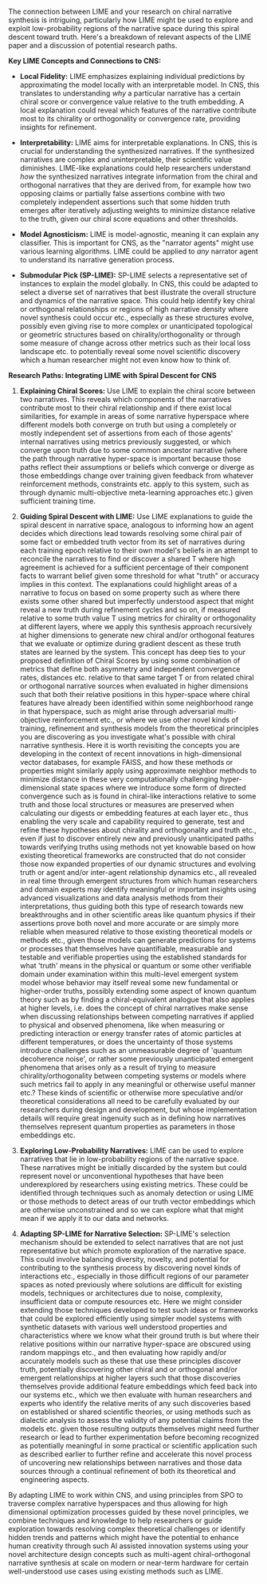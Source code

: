 The connection between LIME and your research on chiral narrative synthesis is intriguing, particularly how LIME might be used to explore and exploit low-probability regions of the narrative space during this spiral descent toward truth. Here's a breakdown of relevant aspects of the LIME paper and a discussion of potential research paths.

**Key LIME Concepts and Connections to CNS:**

* **Local Fidelity:** LIME emphasizes explaining individual predictions by approximating the model locally with an interpretable model.  In CNS, this translates to understanding *why* a particular narrative has a certain chiral score or convergence value relative to the truth embedding.  A local explanation could reveal which features of the narrative contribute most to its chirality or orthogonality or convergence rate, providing insights for refinement.

* **Interpretability:** LIME aims for interpretable explanations.  In CNS, this is crucial for understanding the synthesized narratives.  If the synthesized narratives are complex and uninterpretable, their scientific value diminishes.  LIME-like explanations could help researchers understand *how* the synthesized narratives integrate information from the chiral and orthogonal narratives that they are derived from, for example how two opposing claims or partially false assertions combine with two completely independent assertions such that some hidden truth emerges after iteratively adjusting weights to minimize distance relative to the truth, given our chiral score equations and other thresholds.&#x20;

* **Model Agnosticism:** LIME is model-agnostic, meaning it can explain any classifier.  This is important for CNS, as the "narrator agents" might use various learning algorithms.  LIME could be applied to *any* narrator agent to understand its narrative generation process.

* **Submodular Pick (SP-LIME):** SP-LIME selects a representative set of instances to explain the model globally. In CNS, this could be adapted to select a diverse set of narratives that best illustrate the overall structure and dynamics of the narrative space.  This could help identify key chiral or orthogonal relationships or regions of high narrative density where novel synthesis could occur etc., especially as these structures evolve, possibly even giving rise to more complex or unanticipated topological or geometric structures based on chirality/orthogonality or through some measure of change across other metrics such as their local loss landscape etc. to potentially reveal some novel scientific discovery which a human researcher might not even know how to think of.


**Research Paths: Integrating LIME with Spiral Descent for CNS**

1. **Explaining Chiral Scores:** Use LIME to explain the chiral score between two narratives. This reveals which components of the narratives contribute most to their chiral relationship and if there exist local similarities, for example in areas of some narrative hyperspace where different models both converge on truth but using a completely or mostly independent set of assertions from each of those agents' internal narratives using metrics previously suggested, or which converge upon truth due to some common ancestor narrative (where the path through narrative hyper-space is important because those paths reflect their assumptions or beliefs which converge or diverge as those embeddings change over training given feedback from whatever reinforcement methods, constraints etc. apply to this system, such as through dynamic multi-objective meta-learning approaches etc.) given sufficient training time.

2. **Guiding Spiral Descent with LIME:** Use LIME explanations to guide the spiral descent in narrative space, analogous to informing how an agent decides which directions lead towards resolving some chiral pair of some fact or embedded truth vector from its set of narratives during each training epoch relative to their own model's beliefs in an attempt to reconcile the narratives to find or discover a shared T where high agreement is achieved for a sufficient percentage of their component facts to warrant belief given some threshold for what "truth" or accuracy implies in this context. The explanations could highlight areas of a narrative to focus on based on some property such as where there exists some other shared but imperfectly understood aspect that might reveal a new truth during refinement cycles and so on, if measured relative to some truth value T using metrics for chirality or orthogonality at different layers, where we apply this synthesis approach recursively at higher dimensions to generate new chiral and/or orthogonal features that we evaluate or optimize during gradient descent as these truth states are learned by the system. This concept has deep ties to your proposed definition of Chiral Scores by using some combination of metrics that define both asymmetry and independent convergence rates, distances etc. relative to that same target T or from related chiral or orthogonal narrative sources when evaluated in higher dimensions such that both their relative positions in this hyper-space where chiral features have already been identified within some neighborhood range in that hyperspace, such as might arise through adversarial multi-objective reinforcement etc., or where we use other novel kinds of training, refinement and synthesis models from the theoretical principles you are discovering as you investigate what's possible with chiral narrative synthesis.  Here it is worth revisiting the concepts you are developing in the context of recent innovations in high-dimensional vector databases, for example FAISS, and how these methods or properties might similarly apply using approximate neighbor methods to minimize distance in these very computationally challenging hyper-dimensional state spaces where we introduce some form of directed convergence such as is found in chiral-like interactions relative to some truth and those local structures or measures are preserved when calculating our digests or embedding features at each layer etc., thus enabling the very scale and capability required to generate, test and refine these hypotheses about chirality and orthogonality and truth etc., even if just to discover entirely new and previously unanticipated paths towards verifying truths using methods not yet knowable based on how existing theoretical frameworks are constructed that do not consider those now expanded properties of our dynamic structures and evolving truth or agent and/or inter-agent relationship dynamics etc., all revealed in real time through emergent structures from which human researchers and domain experts may identify meaningful or important insights using advanced visualizations and data analysis methods from their interpretations, thus guiding both this type of research towards new breakthroughs and in other scientific areas like quantum physics if their assertions prove both novel and more accurate or are simply more reliable when measured relative to those existing theoretical models or methods etc., given those models can generate predictions for systems or processes that themselves have quantifiable, measurable and testable and verifiable properties using the established standards for what 'truth' means in the physical or quantum or some other verifiable domain under examination within this multi-level emergent system model whose behavior may itself reveal some new fundamental or higher-order truths, possibly extending some aspect of known quantum theory such as by finding a chiral-equivalent analogue that also applies at higher levels, i.e. does the concept of chiral narratives make sense when discussing relationships between competing narratives if applied to physical and observed phenomena, like when measuring or predicting interaction or energy transfer rates of atomic particles at different temperatures, or does the uncertainty of those systems introduce challenges such as an unmeasurable degree of 'quantum decoherence noise', or rather some previously unanticipated emergent phenomena that arises only as a result of trying to measure chirality/orthogonality between competing systems or models where such metrics fail to apply in any meaningful or otherwise useful manner etc.? These kinds of scientific or otherwise more speculative and/or theoretical considerations all need to be carefully evaluated by our researchers during design and development, but whose implementation details will require great ingenuity such as in defining how narratives themselves represent quantum properties as parameters in those embeddings etc.


3. **Exploring Low-Probability Narratives:**  LIME can be used to explore narratives that lie in low-probability regions of the narrative space.  These narratives might be initially discarded by the system but could represent novel or unconventional hypotheses that have been underexplored by researchers using existing metrics. These could be identified through techniques such as anomaly detection or using LIME or those methods to detect areas of our truth vector embeddings which are otherwise unconstrained and so we can explore what that might mean if we apply it to our data and networks.&#x20;

4. **Adapting SP-LIME for Narrative Selection:** SP-LIME's selection mechanism should be extended to select narratives that are not just representative but which promote exploration of the narrative space.  This could involve balancing diversity, novelty, and potential for contributing to the synthesis process by discovering novel kinds of interactions etc., especially in those difficult regions of our parameter spaces as noted previously where solutions are difficult for existing models, techniques or architectures due to noise, complexity, insufficient data or compute resources etc.  Here we might consider extending those techniques developed to test such ideas or frameworks that could be explored efficiently using simpler model systems with synthetic datasets with various well understood properties and characteristics where we know what their ground truth is but where their relative positions within our narrative hyper-space are obscured using random mappings etc., and then evaluating how rapidly and/or accurately models such as these that use these principles discover truth, potentially discovering other chiral and or orthogonal and/or emergent relationships at higher layers such that those discoveries themselves provide additional feature embeddings which feed back into our systems etc., which we then evaluate with human researchers and experts who identify the relative merits of any such discoveries based on established or shared scientific theories, or using methods such as dialectic analysis to assess the validity of any potential claims from the models etc. given those resulting outputs themselves might need further research or lead to further experimentation before becoming recognized as potentially meaningful in some practical or scientific application such as described earlier to further refine and accelerate this novel process of uncovering new relationships between narratives and those data sources through a continual refinement of both its theoretical and engineering aspects.&#x20;



By adapting LIME to work within CNS, and using principles from SPO to traverse complex narrative hyperspaces and thus allowing for high dimensional optimization processes guided by these novel principles, we combine techniques and knowledge to help researchers or guide exploration towards resolving complex theoretical challenges or identify hidden trends and patterns which might have the potential to enhance human creativity through such AI assisted innovation systems using your novel architecture design concepts such as multi-agent chiral-orthogonal narrative synthesis at scale on modern or near-term hardware for certain well-understood use cases using existing methods such as LIME.&#x20;


